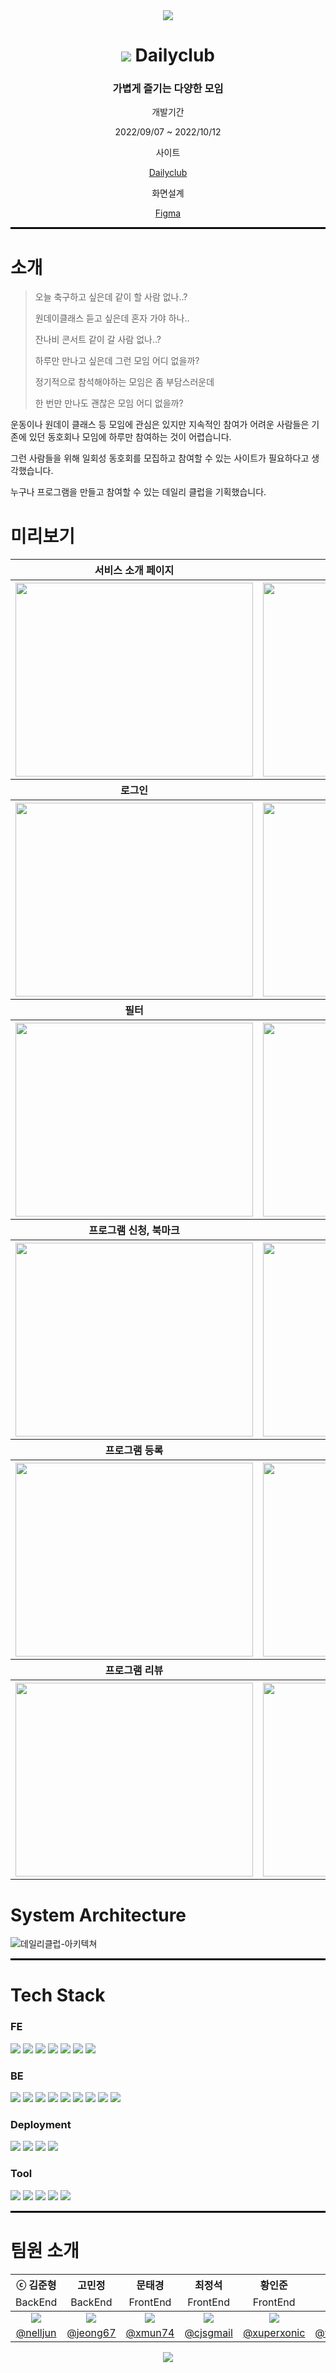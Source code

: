 <div align = center>
  <img src="https://capsule-render.vercel.app/api?type=waving&color=ff5100&height=300&section=header&text=Daily%20Club&fontSize=90&fontColor=fff" />
  <h1><img src="https://user-images.githubusercontent.com/67827456/194221057-51fe063c-4fa9-4d1c-82cd-69e29e209bc6.png"> Dailyclub</h1>
  <h3>가볍게 즐기는 다양한 모임</h3>
  <div>
    <p>개발기간</p>
    <p>2022/09/07 ~ 2022/10/12</p>
    <p>사이트</p>
    <p><a href = "http://dailyclub.site/">Dailyclub</a></p>
    <p>화면설계</p>
    <p><a href = "https://www.figma.com/file/PhKVqtKmKgQRNA15qba5Iw/Untitled?node-id=275%3A630">Figma</a></p>
  </div>
</div>
  <hr style="border: solid 1px black;">
<div>
  <h1>소개</h1>
  <blockquote><p>오늘 축구하고 싶은데 같이 할 사람 없나..?</p>
  <p>원데이클래스 듣고 싶은데 혼자 가야 하나..</p>
  <p>잔나비 콘서트 같이 갈 사람 없나..?</p>
  <p>하루만 만나고 싶은데 그런 모임 어디 없을까?</p>
  <p>정기적으로 참석해야하는 모임은 좀 부담스러운데</p>
  <p>한 번만 만나도 괜찮은 모임 어디 없을까?</p></blockquote>
  <p>운동이나 원데이 클래스 등 모임에 관심은 있지만 지속적인 참여가 어려운 사람들은 기존에 있던 동호회나 모임에 하루만 참여하는 것이 어렵습니다.</p>
  <p>그런 사람들을 위해 일회성 동호회를 모집하고 참여할 수 있는 사이트가 필요하다고 생각했습니다.</p>
  <p>누구나 프로그램을 만들고 참여할 수 있는 데일리 클럽을 기획했습니다.</p>
  <h1>미리보기</h1>
  <table>
    <thead>
      <th>서비스 소개 페이지</th>
      <th>회원가입</th>
    </thead>
    <tr align="center">
      <th width = 500><img src = "https://user-images.githubusercontent.com/67827456/194467151-b8adc18d-af82-4c3f-8e80-35aff8a9cd9f.gif" width = 380 height = 310 /> 
      </th>
      <th width = 500><img src = "https://user-images.githubusercontent.com/67827456/194467098-2f603630-77bd-40ec-8710-26b507430c4b.gif" width = 380 height = 310 /> 
      </th>
    </tr>
    <thead>
      <th>로그인</th>
      <th>로그아웃</th>
    </thead>
    <tr align="center">
      <th width = 500><img src = "https://user-images.githubusercontent.com/67827456/194459995-00e84bac-17dc-404e-81d9-844f0e3fae78.gif" width = 380 height = 310 />         </th>
      <th width = 500><img src = "https://user-images.githubusercontent.com/67827456/194465958-20cdfa13-ce07-4d5e-92fd-6e9b71c281f7.gif" width = 380 height = 310 />         </th>
    </tr>
    <thead>
     <th>필터</th>
     <th>검색</th>
    </thead>
    <tr align="center">
     <th width = 500><img src = "https://user-images.githubusercontent.com/67827456/194466361-e73d15b2-c8a0-46f6-bc15-d7727ab11c1f.gif" width = 380 height = 310 />          </th>
     <th width = 500><img src = "https://user-images.githubusercontent.com/67827456/194466356-b8387bd9-259a-413f-b781-95bf3ce2563f.gif" width = 380 height = 310 />          </th>
    </tr>
    <thead>
  <th>프로그램 신청, 북마크</th>
  <th>프로그램 신청 최소 친절도</th>
 </thead>
    <tr align="center">
      <th width = 500><img src = "https://user-images.githubusercontent.com/67827456/194461263-b25166ba-19c0-45e4-9319-ee95048be57a.gif" width = 380 height = 310 /></th>
      <th width = 500><img src = "https://user-images.githubusercontent.com/67827456/194461265-d95ed947-218e-4b4c-9036-535b2d74d814.gif" width = 380 height = 310 /></th>
    </tr>
  <thead>
  <th>프로그램 등록</th>
  <th>프로그램 수정/삭제</th>
 </thead>
    <tr align="center">
      <th width = 500><img src = "https://user-images.githubusercontent.com/67827456/194460000-ce0a03c0-37fc-4213-b640-b1fbf6d79b88.gif" width = 380 height = 310 /></th>
      <th width = 500><img src = "https://user-images.githubusercontent.com/67827456/194460003-c8123e77-0f4d-44fe-a110-e61c01fe68c3.gif" width = 380 height = 310 /></th>
    </tr>
  <thead>
  <th>프로그램 리뷰</th>
  <th>프로필 수정</th>
 </thead>
    <tr align="center">
      <th width = 500><img src = "https://user-images.githubusercontent.com/67827456/194461259-2334c8b7-a9b6-40c9-9c97-37806049f528.gif" width = 380 height = 310 /></th>
      <th width = 500><img src = "https://user-images.githubusercontent.com/67827456/194466161-5bba38c7-ba35-4b84-ad03-4d1a26c73e69.gif" width = 380 height = 310 /></th>
    </tr>
  </table>
  
  # System Architecture
  ![데일리클럽-아키텍쳐](https://user-images.githubusercontent.com/77045939/194706673-13120051-210a-4fb0-9bd8-1dc7f6dd72ca.png)
 <br />
 
  <hr style="border: solid 1px black;">
  <h1>Tech Stack</h1>
  <div>
    <h3>FE</h3>
      <img src="https://img.shields.io/badge/TypeScript-3178C6?style=for-the-badge&logo=TypeScript&logoColor=white"/>
      <img src="https://img.shields.io/badge/React-000000?style=for-the-badge&logo=React&logoColor=61DAFB"/>
      <img src="https://img.shields.io/badge/React Router-CA4245?style=for-the-badge&logo=React Router&logoColor=white"/>
      <img src="https://img.shields.io/badge/Redux Toolkit-764ABC?style=for-the-badge&logo=Redux&logoColor=white"/>
      <img src="https://img.shields.io/badge/Axios-5A29E4?style=for-the-badge&logo=Axios&logoColor=white"/>
      <img src="https://img.shields.io/badge/styled－components-DB7093?style=for-the-badge&logo=styled-components&logoColor=white"/>
      <img src="https://img.shields.io/badge/Prettier-F7B93E?style=for-the-badge&logo=Prettier&logoColor=000000"/>
  </div>
  <div>
    <h3>BE</h3>
    <img src="https://img.shields.io/badge/JAVA-007396?style=for-the-badge&logo=Java&logoColor=white">
    <img src="https://img.shields.io/badge/Spring-6DB33F?style=for-the-badge&logo=Spring&logoColor=white">
    <img src="https://img.shields.io/badge/Spring Boot-6DB33F?style=for-the-badge&logo=Spring Boot&logoColor=white">
    <img src="https://img.shields.io/badge/Spring Data JPA-6DB33F?style=for-the-badge&logo=&logoColor=white">
    <img src="https://img.shields.io/badge/Spring Security-6DB33F?style=for-the-badge&logo=Spring Security&logoColor=white">
    <img src="https://img.shields.io/badge/JSON Web Tokens-000000?style=for-the-badge&logo=JSON Web Tokens&logoColor=white">
    <img src="https://img.shields.io/badge/MySQL-4479A1?style=for-the-badge&logo=MySQL&logoColor=white">
    <img src="https://img.shields.io/badge/Querydsl-0769AD?style=for-the-badge&logo=Querydsl&logoColor=white">
    <img src="https://img.shields.io/badge/Swagger-85EA2D?style=for-the-badge&logo=Swagger&logoColor=black">
  </div>
  <div>
    <h3>Deployment</h3>
      <img src="https://img.shields.io/badge/Amazon AWS-232F3E?style=for-the-badge&logo=AmazonAWS&logoColor=white"/>
      <img src="https://img.shields.io/badge/Amazon S3-569A31?style=for-the-badge&logo=AmazonS3&logoColor=white"/>
      <img src="https://img.shields.io/badge/Amazon EC2-FF9900?style=for-the-badge&logo=Amazon EC2&logoColor=white"/>
      <img src="https://img.shields.io/badge/Amazon RDS-527FFF?style=for-the-badge&logo=Amazon RDS&logoColor=white"/>
  </div>
  <div>
    <h3>Tool</h3>
      <img src="https://img.shields.io/badge/Slack-4A154B?style=for-the-badge&logo=Slack&logoColor=white"/>
      <img src="https://img.shields.io/badge/Notion-000000?style=for-the-badge&logo=Notion&logoColor=white"/>
      <img src="https://img.shields.io/badge/Figma-F24E1E?style=for-the-badge&logo=Figma&logoColor=white"/>
      <img src="https://img.shields.io/badge/Git-F05032?style=for-the-badge&logo=Git&logoColor=white"/>
      <img src="https://img.shields.io/badge/GitHub-181717?style=for-the-badge&logo=GitHub&logoColor=white"/>
  </div>
  <hr style="border: solid 1px black;">
  <h1>팀원 소개</h1>
  <div align = center>
    <table>
    <thead >
      <tr align="center">
        <th width = 200>ⓒ 김준형</th>
        <th width = 200>고민정</th>
        <th width = 200>문태경</th>
        <th width = 200>최정석</th>
        <th width = 200>황인준</th>
        <th width = 200>김유현</th>
      </tr>
      <tr align="center">
        <td>BackEnd</td>
        <td>BackEnd</td>
        <td>FrontEnd</td>
        <td>FrontEnd</td>
        <td>FrontEnd</td>
        <td>Designer</td>
      </tr>
    <tbody>
      <tr align="center">
        <td><img src="https://user-images.githubusercontent.com/67827456/194477188-800cef98-f184-464e-a0d6-81071361e9e2.png"/></td>
        <td><img src="https://user-images.githubusercontent.com/67827456/194483502-dbcabfb2-6190-45db-9594-4d8084dd6610.png"/></td>
        <td><img src="https://user-images.githubusercontent.com/67827456/194477192-c5bd2ec5-7cd2-4b9f-a7f9-a8724664d863.png"/></td>
        <td><img src="https://user-images.githubusercontent.com/67827456/194477183-b890b3e8-0a5f-43d7-a918-0d66df59a7c1.png"/></td>
        <td><img src="https://user-images.githubusercontent.com/67827456/194478253-323965f3-37b5-4fd0-b560-da8af949453f.png"/></td>
        <td><img src="https://user-images.githubusercontent.com/67827456/194478511-1e1c6cf7-a9c0-4dbe-b14d-ad7a7dc83d05.png"/></td>
      </tr>
      <tr align="center">
        <td><a href = "https://github.com/nelljun">@nelljun</a></td>
        <td><a href = "https://github.com/jeong67">@jeong67</a></td>
        <td><a href = "https://github.com/xmun74">@xmun74</a></td>
        <td><a href = "https://github.com/cjsgmail">@cjsgmail</a></td>
        <td><a href = "https://github.com/xuperxonic">@xuperxonic</a></td>
        <td><a href = "https://www.behance.net/kyh17156d20">@yuheonkim</a></td>
      </tr>
    </tbody>
    </thead>
  </table>
 </div>
 <div align = center>
  <img src="https://capsule-render.vercel.app/api?type=waving&color=ff5100&height=150&section=footer&reversal=true&text=데일리%20클럽&fontSize=90&fontColor=fff"/>
 </div>
</div>
